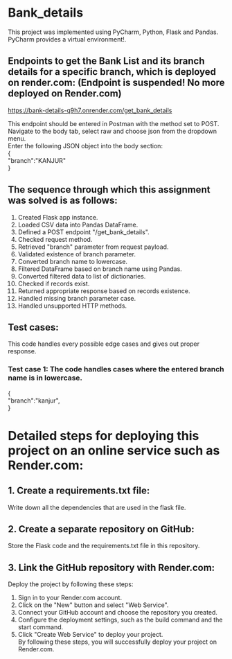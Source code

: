 # Bank_details
This project was implemented using PyCharm, Python, Flask and Pandas. PyCharm provides a virtual environment!.

## Endpoints to get the Bank List and its branch details for a specific branch, which is deployed on render.com: (Endpoint is suspended! No more deployed on Render.com)
https://bank-details-q9h7.onrender.com/get_bank_details

This endpoint should be entered in Postman with the method set to POST. Navigate to the body tab, select raw and choose json from the dropdown menu.<br>
Enter the following JSON object into the body section: <br/>
{<br/>
    "branch":"KANJUR"<br/>
}<br>

## The sequence through which this assignment was solved is as follows:
1. Created Flask app instance.
2. Loaded CSV data into Pandas DataFrame.
3. Defined a POST endpoint "/get_bank_details".
4. Checked request method.
5. Retrieved "branch" parameter from request payload.
6. Validated existence of branch parameter.
7. Converted branch name to lowercase.
8. Filtered DataFrame based on branch name using Pandas.
9. Converted filtered data to list of dictionaries.
10. Checked if records exist.
11. Returned appropriate response based on records existence.
12. Handled missing branch parameter case.
13. Handled unsupported HTTP methods.

## Test cases:
This code handles every possible edge cases and gives out proper response.
### Test case 1: The code handles cases where the entered branch name is in lowercase.
{<br/>
    "branch":"kanjur",<br/>
}<br>


# Detailed steps for deploying this project on an online service such as Render.com:
## 1. Create a requirements.txt file:
Write down all the dependencies that are used in the flask file.

## 2. Create a separate repository on GitHub:
Store the Flask code and the requirements.txt file in this repository.

## 3. Link the GitHub repository with Render.com:
Deploy the project by following these steps:<br/>
1. Sign in to your Render.com account.
2. Click on the "New" button and select "Web Service".
3. Connect your GitHub account and choose the repository you created.
4. Configure the deployment settings, such as the build command and the start command.
5. Click "Create Web Service" to deploy your project.<br/>
By following these steps, you will successfully deploy your project on Render.com.




